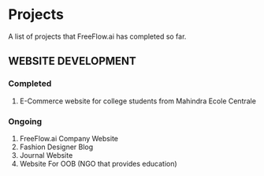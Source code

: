 # Projects

A list of projects that FreeFlow.ai has completed so far.

## WEBSITE DEVELOPMENT
### Completed
1) E-Commerce website for college students from Mahindra Ecole Centrale

### Ongoing
1) FreeFlow.ai Company Website
2) Fashion Designer Blog
3) Journal Website
4) Website For OOB (NGO that provides education)
